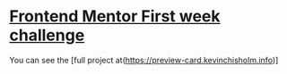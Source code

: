 # <ins>Frontend Mentor First week challenge</ins>

You can see the [full project at(https://preview-card.kevinchisholm.info)]

